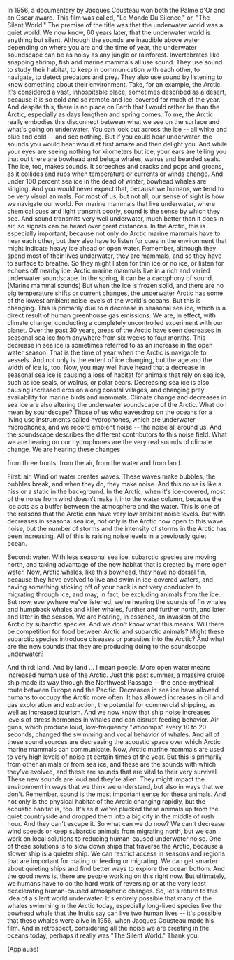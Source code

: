 
In 1956, a documentary
by Jacques Cousteau won
both the Palme d&#39;Or and an Oscar award.
This film was called,
&quot;Le Monde Du Silence,&quot;
or, &quot;The Silent World.&quot;
The premise of the title was that
the underwater world was a quiet world.
We now know, 60 years later,
that the underwater world
is anything but silent.
Although the sounds
are inaudible above water
depending on where you are
and the time of year,
the underwater soundscape can be as noisy
as any jungle or rainforest.
Invertebrates like snapping shrimp,
fish and marine mammals
all use sound.
They use sound to study their habitat,
to keep in communication with each other,
to navigate,
to detect predators and prey.
They also use sound by listening
to know something about their environment.
Take, for an example, the Arctic.
It&#39;s considered a vast,
inhospitable place,
sometimes described as a desert,
because it is so cold and so remote
and ice-covered for much of the year.
And despite this,
there is no place on Earth
that I would rather be than the Arctic,
especially as days lengthen
and spring comes.
To me, the Arctic really
embodies this disconnect
between what we see on the surface
and what&#39;s going on underwater.
You can look out across the ice --
all white and blue and cold --
and see nothing.
But if you could hear underwater,
the sounds you would hear
would at first amaze
and then delight you.
And while your eyes are seeing
nothing for kilometers but ice,
your ears are telling you that out there
are bowhead and beluga whales,
walrus and bearded seals.
The ice, too, makes sounds.
It screeches and cracks
and pops and groans,
as it collides and rubs when temperature
or currents or winds change.
And under 100 percent sea ice
in the dead of winter,
bowhead whales are singing.
And you would never expect that,
because we humans,
we tend to be very visual animals.
For most of us, but not all,
our sense of sight is how
we navigate our world.
For marine mammals that live underwater,
where chemical cues
and light transmit poorly,
sound is the sense by which they see.
And sound transmits very well underwater,
much better than it does in air,
so signals can be heard
over great distances.
In the Arctic, this
is especially important,
because not only do Arctic marine
mammals have to hear each other,
but they also have to listen
for cues in the environment
that might indicate
heavy ice ahead or open water.
Remember, although they spend
most of their lives underwater,
they are mammals,
and so they have to surface to breathe.
So they might listen
for thin ice or no ice,
or listen for echoes off nearby ice.
Arctic marine mammals live in a rich
and varied underwater soundscape.
In the spring,
it can be a cacophony of sound.
(Marine mammal sounds)
But when the ice is frozen solid,
and there are no big temperature
shifts or current changes,
the underwater Arctic has some
of the lowest ambient noise levels
of the world&#39;s oceans.
But this is changing.
This is primarily due to a decrease
in seasonal sea ice,
which is a direct result of human
greenhouse gas emissions.
We are, in effect, with climate change,
conducting a completely uncontrolled
experiment with our planet.
Over the past 30 years,
areas of the Arctic have seen
decreases in seasonal sea ice
from anywhere from
six weeks to four months.
This decrease in sea ice is sometimes
referred to as an increase
in the open water season.
That is the time of year when
the Arctic is navigable to vessels.
And not only is the extent
of ice changing,
but the age and the width of ice is, too.
Now, you may well have heard
that a decrease in seasonal sea ice
is causing a loss of habitat
for animals that rely on sea ice,
such as ice seals,
or walrus, or polar bears.
Decreasing sea ice is also causing
increased erosion along coastal villages,
and changing prey availability
for marine birds and mammals.
Climate change and decreases in sea ice
are also altering the underwater
soundscape of the Arctic.
What do I mean by soundscape?
Those of us who eavesdrop
on the oceans for a living
use instruments called hydrophones,
which are underwater microphones,
and we record ambient noise --
the noise all around us.
And the soundscape describes
the different contributors
to this noise field.
What we are hearing on our hydrophones
are the very real sounds
of climate change.
We are hearing these changes

from three fronts:
from the air,
from the water
and from land.

First: air.
Wind on water creates waves.
These waves make bubbles;
the bubbles break,
and when they do,
they make noise.
And this noise is like a hiss
or a static in the background.
In the Arctic, when it&#39;s ice-covered,
most of the noise from wind
doesn&#39;t make it into the water column,
because the ice acts as a buffer
between the atmosphere and the water.
This is one of the reasons
that the Arctic can have
very low ambient noise levels.
But with decreases in seasonal sea ice,
not only is the Arctic now open
to this wave noise,
but the number of storms
and the intensity of storms in the Arctic
has been increasing.
All of this is raising noise levels
in a previously quiet ocean.

Second: water.
With less seasonal sea ice,
subarctic species are moving north,
and taking advantage of the new habitat
that is created by more open water.
Now, Arctic whales, like this bowhead,
they have no dorsal fin,
because they have evolved to live
and swim in ice-covered waters,
and having something sticking
off of your back is not very conducive
to migrating through ice,
and may, in fact, be excluding
animals from the ice.
But now, everywhere we&#39;ve listened,
we&#39;re hearing the sounds
of fin whales and humpback whales
and killer whales,
further and further north,
and later and later in the season.
We are hearing, in essence,
an invasion of the Arctic
by subarctic species.
And we don&#39;t know what this means.
Will there be competition for food
between Arctic and subarctic animals?
Might these subarctic species introduce
diseases or parasites into the Arctic?
And what are the new sounds
that they are producing
doing to the soundscape underwater?

And third: land.
And by land ...
I mean people.
More open water means
increased human use of the Arctic.
Just this past summer,
a massive cruise ship made its way
through the Northwest Passage --
the once-mythical route
between Europe and the Pacific.
Decreases in sea ice have allowed
humans to occupy the Arctic more often.
It has allowed increases in oil
and gas exploration and extraction,
the potential for commercial shipping,
as well as increased tourism.
And we now know that ship noise increases
levels of stress hormones in whales
and can disrupt feeding behavior.
Air guns, which produce loud,
low-frequency &quot;whoomps&quot;
every 10 to 20 seconds,
changed the swimming and vocal
behavior of whales.
And all of these sound sources
are decreasing the acoustic space
over which Arctic marine mammals
can communicate.
Now, Arctic marine mammals
are used to very high levels of noise
at certain times of the year.
But this is primarily from other
animals or from sea ice,
and these are the sounds
with which they&#39;ve evolved,
and these are sounds that are vital
to their very survival.
These new sounds
are loud and they&#39;re alien.
They might impact the environment
in ways that we think we understand,
but also in ways that we don&#39;t.
Remember, sound is the most
important sense for these animals.
And not only is the physical habitat
of the Arctic changing rapidly,
but the acoustic habitat is, too.
It&#39;s as if we&#39;ve plucked these animals up
from the quiet countryside
and dropped them into a big city
in the middle of rush hour.
And they can&#39;t escape it.
So what can we do now?
We can&#39;t decrease wind speeds
or keep subarctic animals
from migrating north,
but we can work on local solutions
to reducing human-caused underwater noise.
One of these solutions
is to slow down ships
that traverse the Arctic,
because a slower ship is a quieter ship.
We can restrict access
in seasons and regions
that are important for mating
or feeding or migrating.
We can get smarter about quieting ships
and find better ways
to explore the ocean bottom.
And the good news is,
there are people
working on this right now.
But ultimately,
we humans have to do the hard work
of reversing or at the very
least decelerating
human-caused atmospheric changes.
So, let&#39;s return to this idea
of a silent world underwater.
It&#39;s entirely possible
that many of the whales
swimming in the Arctic today,
especially long-lived species
like the bowhead whale
that the Inuits say can live
two human lives --
it&#39;s possible that these whales
were alive in 1956,
when Jacques Cousteau made his film.
And in retrospect,
considering all the noise
we are creating in the oceans today,
perhaps it really was &quot;The Silent World.&quot;
Thank you.

(Applause)

